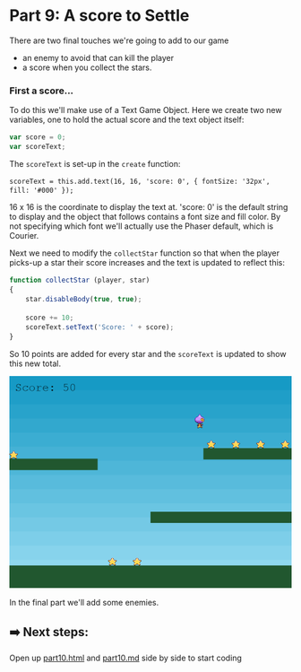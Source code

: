 # Part 9: A score to Settle

There are two final touches we're going to add to our game
-  an enemy to avoid that can kill the player
- a score when you collect the stars.

### First a score...
To do this we'll make use of a Text Game Object. Here we create two new variables, one to hold the actual score and the text object itself:
```js
var score = 0;
var scoreText;
```

The `scoreText` is set-up in the `create` function:
```
scoreText = this.add.text(16, 16, 'score: 0', { fontSize: '32px', fill: '#000' });
```

16 x 16 is the coordinate to display the text at. 'score: 0' is the default string to display and the object that follows contains a font size and fill color. By not specifying which font we'll actually use the Phaser default, which is Courier.

Next we need to modify the `collectStar` function so that when the player picks-up a star their score increases and the text is updated to reflect this:

```js
function collectStar (player, star)
{
    star.disableBody(true, true);

    score += 10;
    scoreText.setText('Score: ' + score);
}
```
So 10 points are added for every star and the `scoreText` is updated to show this new total.


![part nine scene example](../assets/part9.png)

In the final part we'll add some enemies.
## ➡️ Next steps:
Open up [part10.html](/part10.html) and [part10.md](part10.md) side by side to start coding



